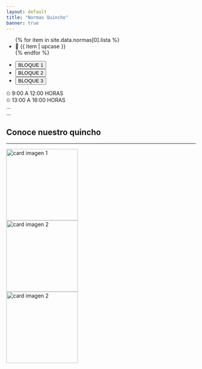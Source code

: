 ```yaml
---
layout: default
title: "Normas Quincho"
banner: true
---
```


<style>
.card-img-top {
	transition: transform .5s ease;
}

.card-img-top:hover {
	transform: scale(1.2);
}

</style>


<ul class="list-group list-group-flush py-3">
	{% for item in site.data.normas[0].lista %}
		<li class="list-group-item list-group-item-warning">&#x1F4CD; {{ item | upcase }}</li>
	{% endfor %}
</ul>

<ul class="nav nav-tabs" id="myTab" role="tablist">
  <li class="nav-item" role="presentation">
    <button class="nav-link active" id="home-tab" data-bs-toggle="tab" data-bs-target="#home-tab-pane" type="button" role="tab" aria-controls="home-tab-pane" aria-selected="true">BLOQUE 1</button>
  </li>
  <li class="nav-item" role="presentation">
    <button class="nav-link" id="profile-tab" data-bs-toggle="tab" data-bs-target="#profile-tab-pane" type="button" role="tab" aria-controls="profile-tab-pane" aria-selected="false">BLOQUE 2</button>
  </li>
  <li class="nav-item" role="presentation">
    <button class="nav-link" id="contact-tab" data-bs-toggle="tab" data-bs-target="#contact-tab-pane" type="button" role="tab" aria-controls="contact-tab-pane" aria-selected="false">BLOQUE 3</button>
  </li>
</ul>
<div class="tab-content mt-3" id="myTabContent">
  <div class="tab-pane fade show active fs-5 fw-bold" id="home-tab-pane" role="tabpanel" aria-labelledby="home-tab" tabindex="0">&#x23f2; 9:00 A 12:00 HORAS</div>
  <div class="tab-pane fade fs-5 fw-bold" id="profile-tab-pane" role="tabpanel" aria-labelledby="profile-tab" tabindex="0">&#x23f2; 13:00 A 16:00 HORAS</div>
  <div class="tab-pane fade" id="contact-tab-pane" role="tabpanel" aria-labelledby="contact-tab" tabindex="0">...</div>
  <div class="tab-pane fade" id="disabled-tab-pane" role="tabpanel" aria-labelledby="disabled-tab" tabindex="0">...</div>
</div>

<!-- SECTION: DESTACADOS -->
<section class="pt-2 container">
    <h2 class="text-center text-uppercase my-3">Conoce nuestro quincho</h2>
    <hr class="text-secondary mb-4">
    <div class="row mt-4">
        <!-- COL: 1 > CARD : 1 -->
        <div class="col-10 col-md-6 col-lg-4 col-xl-3 mb-3 mb-xl-0 mx-auto">
            <div class="card">
                <img src="{{ '/assets/quincho/01.jpg' | relative_url }}" class="card-img-top" alt="card imagen 1"
                    data-bs-toggle="tooltip" title="quincho parrilla" data-bs-placement="bottom" height="190">
            </div>
        </div>
        <!-- COL: 1 > CARD : 1 -->
        <div class="col-10 col-md-6 col-lg-4 col-xl-3 mb-3 mb-xl-0 mx-auto">
            <div class="card">
                <img src="{{ '/assets/quincho/02.jpg' | relative_url }}" class="card-img-top" alt="card imagen 2"
                    data-bs-toggle="tooltip" title="quincho parrilla" data-bs-placement="bottom" height="190">
            </div>
        </div>
        <!-- COL: 3 > CARD : 3 -->
        <div class="col-10 col-md-6 col-lg-4 col-xl-3 mb-3 mb-xl-0 mx-auto">
            <div class="card">
                <img src="{{ '/assets/quincho/03.jpg' | relative_url }}" class="card-img-top" alt="card imagen 2"
                    data-bs-toggle="tooltip" title="quincho parrilla" data-bs-placement="bottom" height="190">
            </div>
        </div>
    </div>
</section>


